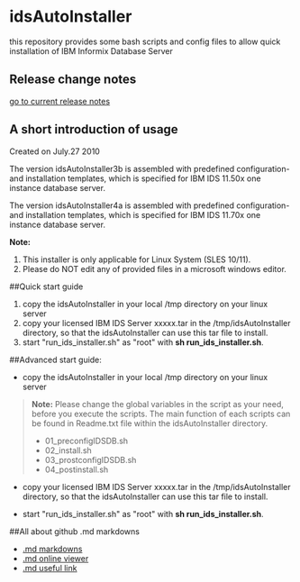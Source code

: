 # idsAutoInstaller
this repository provides some bash scripts and config files to allow quick installation of IBM Informix Database Server

## Release change notes
[go to current release notes](/RELEASE_NOTES.md/)

## A short introduction of usage
Created on July.27 2010

The version idsAutoInstaller3b is assembled with predefined configuration- and installation templates, which is specified for IBM IDS 11.50x one instance database server.

The version idsAutoInstaller4a is assembled with predefined configuration- and installation templates, which is specified for IBM IDS 11.70x one instance database server.

**Note:**

1. This installer is only applicable for Linux System (SLES 10/11).
2. Please do NOT edit any of provided files in a microsoft windows editor.

##Quick start guide

1. copy the idsAutoInstaller<X> in your local /tmp directory on your linux server
2. copy your licensed IBM IDS Server xxxxx.tar in the /tmp/idsAutoInstaller<X> directory, so that the idsAutoInstaller can use this tar file to install.
3. start "run_ids_installer.sh" as "root" with **sh run_ids_installer.sh**.


##Advanced start guide:

* copy the idsAutoInstaller<X> in your local /tmp directory on your linux server

>**Note:** Please change the global variables in the script as your need, before you execute the scripts. The main function of each scripts can be found in Readme.txt file within the idsAutoInstaller directory. 
> 
>- 01_preconfigIDSDB.sh
>- 02_install.sh
>- 03_prostconfigIDSDB.sh
>- 04_postinstall.sh

* copy your licensed IBM IDS Server xxxxx.tar in the /tmp/idsAutoInstaller<X> directory, so that the idsAutoInstaller can use this tar file to install.

* start "run_ids_installer.sh" as "root" with **sh run_ids_installer.sh**.

##All about github .md markdowns

* [.md markdowns](http://daringfireball.net/projects/markdown/syntax)
* [.md online viewer](http://tmpvar.com/markdown.html)
* [.md useful link](http://stackoverflow.com/questions/10240125/working-with-readme-md-on-github-com)
